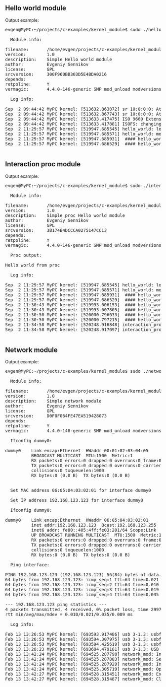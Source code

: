 ## Hello world module

Output example:

<pre>
evgen@MyPC:~/projects/c-examples/kernel_module$ sudo ./hello_world.sh 

  Module info:

filename:       /home/evgen/projects/c-examples/kernel_module/hello_world.ko
version:        1.0
description:    Simple Hello world module
author:         Evgeniy Sennikov <sennikov.work@ya.ru>
license:        GPL
srcversion:     300F960BB303D5E4BDA0216
depends:        
retpoline:      Y
vermagic:       4.4.0-146-generic SMP mod_unload modversions 686 retpoline 

  Log info:

Sep  2 09:44:42 MyPC kernel: [513632.863872] sr 10:0:0:0: Attached scsi CD-ROM sr0
Sep  2 09:44:42 MyPC kernel: [513632.867743] sr 10:0:0:0: Attached scsi generic sg1 type 5
Sep  2 09:44:42 MyPC kernel: [513633.417475] ISO 9660 Extensions: Microsoft Joliet Level 1
Sep  2 09:44:42 MyPC kernel: [513633.417881] ISOFS: changing to secondary root
Sep  2 11:29:57 MyPC kernel: [519947.685545] hello_world: loading out-of-tree module taints kernel.
Sep  2 11:29:57 MyPC kernel: [519947.685571] hello_world: module verification failed: signature and/or required key missing - tainting kernel
Sep  2 11:29:57 MyPC kernel: [519947.685931]  #### hello_world module started
Sep  2 11:29:57 MyPC kernel: [519947.686529]  #### hello_world module stopped

</pre>

## Interaction proc module

Output example:

<pre>
evgen@MyPC:~/projects/c-examples/kernel_module$ sudo ./interaction_proc.sh 

  Module info:

filename:       /home/evgen/projects/c-examples/kernel_module/interaction_proc.ko
version:        1.0
description:    Simple proc Hello world module
author:         Evgeniy Sennikov <sennikov.work@ya.ru>
license:        GPL
srcversion:     3B174B4DCCCA0275147CC13
depends:        
retpoline:      Y
vermagic:       4.4.0-146-generic SMP mod_unload modversions 686 retpoline 

  Proc output:

Hello world from proc

  Log info:

Sep  2 11:29:57 MyPC kernel: [519947.685545] hello_world: loading out-of-tree module taints kernel.
Sep  2 11:29:57 MyPC kernel: [519947.685571] hello_world: module verification failed: signature and/or required key missing - tainting kernel
Sep  2 11:29:57 MyPC kernel: [519947.685931]  #### hello_world module started
Sep  2 11:29:57 MyPC kernel: [519947.686529]  #### hello_world module stopped
Sep  2 11:30:43 MyPC kernel: [519993.606153]  #### hello_world module started
Sep  2 11:30:43 MyPC kernel: [519993.607805]  #### hello_world module stopped
Sep  2 11:30:50 MyPC kernel: [520000.796033]  #### hello_world module started
Sep  2 11:30:50 MyPC kernel: [520000.797215]  #### hello_world module stopped
Sep  2 11:34:58 MyPC kernel: [520248.916848] interaction_proc: Proc file was opened
Sep  2 11:34:58 MyPC kernel: [520248.917097] interaction_proc: You write to proc file "test msg for kernel"

</pre>

## Network module

Output example:

<pre>
evgen@MyPC:~/projects/c-examples/kernel_module$ sudo ./network_mod.sh 

  Module info:

filename:       /home/evgen/projects/c-examples/kernel_module/network_mod.ko
version:        1.0
description:    Simple network module
author:         Evgeniy Sennikov <sennikov.work@ya.ru>
license:        GPL
srcversion:     D0F0F064FE47EA519428073
depends:        
retpoline:      Y
vermagic:       4.4.0-148-generic SMP mod_unload modversions 

  Ifconfig dummy0:

dummy0    Link encap:Ethernet  HWaddr 00:01:02:03:04:05  
          BROADCAST MULTICAST  MTU:1500  Metric:1
          RX packets:0 errors:0 dropped:0 overruns:0 frame:0
          TX packets:0 errors:0 dropped:0 overruns:0 carrier:0
          collisions:0 txqueuelen:1000 
          RX bytes:0 (0.0 B)  TX bytes:0 (0.0 B)


  Set MAC address 06:05:04:03:02:01 for interface dummy0

  Set IP address 192.168.123.123 for interface dummy0

  Ifconfig dummy0:

dummy0    Link encap:Ethernet  HWaddr 06:05:04:03:02:01  
          inet addr:192.168.123.123  Bcast:192.168.123.255  Mask:255.255.255.0
          inet6 addr: fe80::405:4ff:fe03:201/64 Scope:Link
          UP BROADCAST RUNNING MULTICAST  MTU:1500  Metric:1
          RX packets:0 errors:0 dropped:0 overruns:0 frame:0
          TX packets:0 errors:0 dropped:0 overruns:0 carrier:0
          collisions:0 txqueuelen:1000 
          RX bytes:0 (0.0 B)  TX bytes:0 (0.0 B)

  Ping interface:

PING 192.168.123.123 (192.168.123.123) 56(84) bytes of data.
64 bytes from 192.168.123.123: icmp_seq=1 ttl=64 time=0.021 ms
64 bytes from 192.168.123.123: icmp_seq=2 ttl=64 time=0.010 ms
64 bytes from 192.168.123.123: icmp_seq=3 ttl=64 time=0.019 ms
64 bytes from 192.168.123.123: icmp_seq=4 ttl=64 time=0.035 ms

--- 192.168.123.123 ping statistics ---
4 packets transmitted, 4 received, 0% packet loss, time 2997ms
rtt min/avg/max/mdev = 0.010/0.021/0.035/0.009 ms

  Log info:

Feb 13 13:26:53 MyPC kernel: [693593.917486] usb 3-1.3: usbfs: process 11862 (update) did not claim interface 0 before use
Feb 13 13:26:53 MyPC kernel: [693594.307975] usb 3-1.3: usbfs: process 11864 (update) did not claim interface 0 before use
Feb 13 13:26:53 MyPC kernel: [693594.425619] usb 3-1.3: usbfs: process 11864 (update) did not claim interface 0 before use
Feb 13 13:28:23 MyPC kernel: [693684.479181] usb 3-1.3: USB disconnect, device number 105
Feb 13 13:42:24 MyPC kernel: [694525.287798] network_mod: Init
Feb 13 13:42:24 MyPC kernel: [694525.287803] network_mod: Setup
Feb 13 13:42:24 MyPC kernel: [694525.287929] network_mod: Init dummy0 - Ok
Feb 13 13:42:24 MyPC kernel: [694525.305719] network_mod: Open dummy0
Feb 13 13:42:27 MyPC kernel: [694528.315451] network_mod: Exit
Feb 13 13:42:27 MyPC kernel: [694528.315487] network_mod: Close dummy0 (Private data: "Data from open() func")

</pre>
